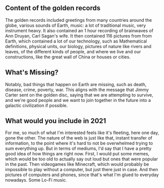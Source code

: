 ## Content of the golden records

The golden records included greetings from many countries around the globe, various sounds of Earth, music: a lot of traditional music, very instrument heavy. It also contained an 1 hour recording of brainwaves of Ann Druyan, Carl Sagan's wife. It then contained 116 pictures from from Earth, which contained a lot of our technology, such as Mathematical definitions, physical units, our biology, pictures of nature like rivers and leaves, of the different kinds of people, and where we live and our constructions, like the great wall of China or houses or cities.

## What's Missing?

Notably, bad things that happen on Earth are missing, such as death, disease, crime, poverty, war. This aligns with the message that Jimmy Carter sent on the golden disc, saying that we are attempting to survive, and we're good people and we want to join together in the future into a galactic civilization if possible.

## What would you include in 2021

For me, so much of what I'm interested feels like it's fleeting, here one day, gone the other. The nature of the web is just like that, instant transfer of information, to the point where it's hard to not be overwhelmed trying to sum everything up. But in terms of mediums, I'd say that I have a pretty good idea of how things are right now. First, I would put some memes, which would be too old to actually say out loud but ones that were popular in the past. Then videogames like Minecraft, which would probably be impossible to play without a computer, but just there just in case. And then pictures of computers and phones, since that's what I'm glued to everyday nowadays. Some Lo-Fi music.
